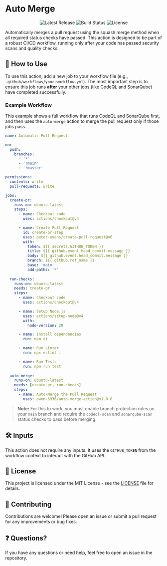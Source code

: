 # Auto Merge

<div align="center">
  <img src="https://img.shields.io/github/v/release/owen-6936/auto-merge-action" alt="Latest Release">
  <img src="https://img.shields.io/github/actions/workflow/status/owen-6936/auto-merge-action/test-action.yml" alt="Build Status">
  <img src="https://img.shields.io/github/license/owen-6936/auto-merge-action" alt="License">
</div>

Automatically merges a pull request using the squash merge method when all required status checks have passed. This action is designed to be part of a robust CI/CD workflow, running only after your code has passed security scans and quality checks.

## 🚀 How to Use

To use this action, add a new job to your workflow file (e.g., `.github/workflows/your-workflow.yml`). The most important step is to ensure this job runs **after** your other jobs (like CodeQL and SonarQube) have completed successfully.

### Example Workflow

This example shows a full workflow that runs CodeQL and SonarQube first, and then uses the `auto-merge` action to merge the pull request only if those jobs pass.

```yaml
name: Automatic Pull Request

on:
  push:
    branches:
      - '*'
      - '!main'
      - '!master'

permissions:
  contents: write
  pull-requests: write

jobs:
  create-pr:
    runs-on: ubuntu-latest
    steps:
      - name: Checkout code
        uses: actions/checkout@v4

      - name: Create Pull Request
        id: create-pr-step
        uses: peter-evans/create-pull-request@v6
        with:
          token: ${{ secrets.GITHUB_TOKEN }}
          title: ${{ github.event.head_commit.message }}
          body: ${{ github.event.head_commit.message }}
          branch: ${{ github.ref_name }}
          base: 'main'
          add-paths: '*'
          
  run-checks:
    runs-on: ubuntu-latest
    needs: create-pr
    steps:
      - name: Checkout code
        uses: actions/checkout@v4

      - name: Setup Node.js
        uses: actions/setup-node@v4
        with:
          node-version: 20

      - name: Install dependencies
        run: npm ci

      - name: Run Linter
        run: npx eslint .

      - name: Run Tests
        run: npm run test
        
  auto-merge:
    runs-on: ubuntu-latest
    needs: [create-pr, run-checks]
    steps:
      - name: Auto-Merge the Pull Request
        uses: owen-6936/auto-merge-action@v1.0.0
```

> **Note:** For this to work, you must enable branch protection rules on your `main` branch and require the `codeql-scan` and `sonarqube-scan` status checks to pass before merging.

## 🛠️ Inputs

This action does not require any inputs. It uses the `GITHUB_TOKEN` from the workflow context to interact with the GitHub API.

## 📄 License

This project is licensed under the MIT License - see the [LICENSE](https://www.google.com/search?q=LICENSE) file for details.

## 🤝 Contributing

Contributions are welcome! Please open an issue or submit a pull request for any improvements or bug fixes.

## ❓ Questions?

If you have any questions or need help, feel free to open an issue in the repository.
